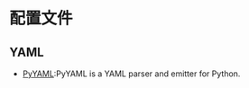 # 配置文件


## YAML

* [PyYAML](https://pyyaml.org/wiki/PyYAML):PyYAML is a YAML parser and emitter for Python.
